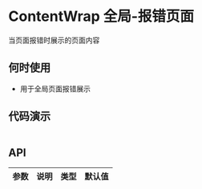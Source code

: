 
# ContentWrap 全局-报错页面

当页面报错时展示的页面内容

## 何时使用
- 用于全局页面报错展示

## 代码演示

```js

```

## API

| 参数 | 说明 | 类型 | 默认值 |
| --- | --- | --- | --- |
